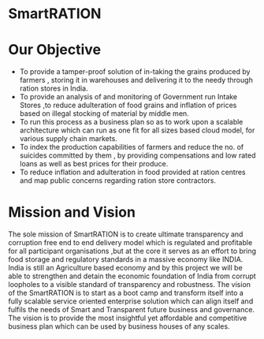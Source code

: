 # SmartRATION

# Our Objective
- To provide a tamper-proof solution of in-taking the grains produced by farmers , storing it in warehouses and delivering it to the needy through ration stores in India.
- To provide an analysis of and monitoring of Government run Intake Stores ,to reduce adulteration of food grains and inflation of prices based on illegal stocking of material by middle men.
- To run this process as a business plan so as to work upon a scalable architecture which can run as one fit for all sizes based cloud model, for various supply chain markets.
- To index the production capabilities of farmers and reduce the no. of suicides committed by them , by providing compensations and low rated loans as well as best prices for their produce.
- To reduce inflation and adulteration in food provided at ration centres and map public concerns regarding ration store contractors.


# Mission and Vision
The sole mission of SmartRATION is to create ultimate transparency and corruption free end to end delivery model which is regulated and profitable for all participant organisations ,but at the core it serves as an effort to bring food storage and regulatory standards in a massive economy like INDIA.
India is still an Agriculture based economy and by this project we will be able to strengthen and detain the
economic foundation of India from corrupt loopholes to a visible standard of transparency and robustness.
The vision of the SmartRATION is to start as a boot camp and transform itself into a fully scalable service
oriented enterprise solution which can align itself and fulfils the needs of Smart and Transparent future
business and governance.
The vision is to provide the most insightful yet affordable and competitive business plan which can be
used by business houses of any scales.
